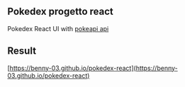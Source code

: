 ## Pokedex progetto react

Pokedex React UI with [pokeapi api](https://pokeapi.co/)

## Result

[https://benny-03.github.io/pokedex-react](https://benny-03.github.io/pokedex-react)
